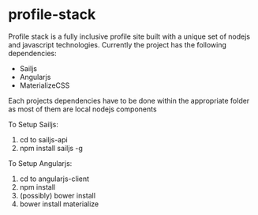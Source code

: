 # profile-stack
Profile stack is a fully inclusive profile site built with a unique set of nodejs and javascript technologies. Currently
the project has the following dependencies:

* Sailjs
* Angularjs
* MaterializeCSS

Each projects dependencies have to be done within the appropriate folder as most of them are local nodejs components

To Setup Sailjs:
 1. cd to sailjs-api
 2. npm install sailjs -g

To Setup Angularjs:
 1. cd to angularjs-client
 2. npm install
 3. (possibly) bower install
 4. bower install materialize